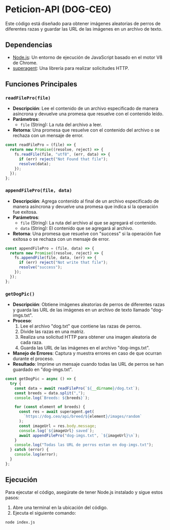 # Peticion-API (DOG-CEO)

Este código está diseñado para obtener imágenes aleatorias de perros de diferentes razas y guardar las URL de las imágenes en un archivo de texto.

## Dependencias

- [Node.js](https://nodejs.org/): Un entorno de ejecución de JavaScript basado en el motor V8 de Chrome.
- [superagent](https://github.com/visionmedia/superagent): Una librería para realizar solicitudes HTTP.

## Funciones Principales

### `readFilePro(file)`

- **Descripción**: Lee el contenido de un archivo especificado de manera asíncrona y devuelve una promesa que resuelve con el contenido leído.
- **Parámetros**:
  - `file` (String): La ruta del archivo a leer.
- **Retorna**: Una promesa que resuelve con el contenido del archivo o se rechaza con un mensaje de error.

```js
const readFilePro = (file) => {
  return new Promise((resolve, reject) => {
    fs.readFile(file, "utf8", (err, data) => {
      if (err) reject("Not Found that file");
      resolve(data);
    });
  });
};
```

### `appendFilePro(file, data)`

- **Descripción**: Agrega contenido al final de un archivo especificado de manera asíncrona y devuelve una promesa que indica si la operación fue exitosa.
- **Parámetros**:
  - `file` (String): La ruta del archivo al que se agregará el contenido.
  - `data` (String): El contenido que se agregará al archivo.
- **Retorna**: Una promesa que resuelve con "success" si la operación fue exitosa o se rechaza con un mensaje de error.

```js
const appendFilePro = (file, data) => {
  return new Promise((resolve, reject) => {
    fs.appendFile(file, data, (err) => {
      if (err) reject("Not write that file");
      resolve("success");
    });
  });
};
```

### `getDogPic()`

- **Descripción**: Obtiene imágenes aleatorias de perros de diferentes razas y guarda las URL de las imágenes en un archivo de texto llamado "dog-imgs.txt".
- **Proceso**:
  1. Lee el archivo "dog.txt" que contiene las razas de perros.
  2. Divide las razas en una matriz.
  3. Realiza una solicitud HTTP para obtener una imagen aleatoria de cada raza.
  4. Guarda las URL de las imágenes en el archivo "dog-imgs.txt".
- **Manejo de Errores**: Captura y muestra errores en caso de que ocurran durante el proceso.
- **Resultado**: Imprime un mensaje cuando todas las URL de perros se han guardado en "dog-imgs.txt".

```js
const getDogPic = async () => {
  try {
    const data = await readFilePro(`${__dirname}/dog.txt`);
    const breeds = data.split(",");
    console.log(`Breeds: ${breeds}`);

    for (const element of breeds) {
      const res = await superagent.get(
        `https://dog.ceo/api/breed/${element}/images/random`
      );
      const imageUrl = res.body.message;
      console.log(`${imageUrl} saved`);
      await appendFilePro("dog-imgs.txt", `${imageUrl}\n`);
    }
    console.log("Todas las URL de perros estan en dog-imgs.txt");
  } catch (error) {
    console.log(error);
  }
};
```

## Ejecución

Para ejecutar el código, asegúrate de tener Node.js instalado y sigue estos pasos:

1. Abre una terminal en la ubicación del código.
2. Ejecuta el siguiente comando:

```shell
node index.js
```
